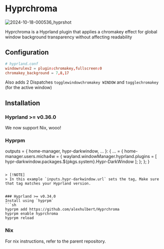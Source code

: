 # Hyprchroma

![2024-10-18-000536_hyprshot](https://github.com/user-attachments/assets/d47d78e7-5ddd-4637-83d4-6a8a7be2e0ce)

Hyprchroma is a Hyprland plugin that applies a chromakey effect for global window background transparency without affecting readability

## Configuration
```conf
# hyprland.conf
windowrulev2 = plugin:chromakey,fullscreen:0
chromakey_background = 7,8,17
```

Also adds 2 Dispatches `togglewindowchromakey WINDOW` and `togglechromakey` (for the active window)

## Installation

### Hyprland >= v0.36.0
We now support Nix, wooo!

### Hyprpm

outputs = {
  home-manager,
  hypr-darkwindow,
  ...
}: {
  ... = {
    home-manager.users.micha4w = {
      wayland.windowManager.hyprland.plugins = [
        hypr-darkwindow.packages.${pkgs.system}.Hypr-DarkWindow
      ];
    };
  };
}
```

> [!NOTE]
> In this example `inputs.hypr-darkwindow.url` sets the tag, Make sure that tag matches your Hyprland version.


### Hyprland >= v0.34.0
Install using `hyprpm`
```sh
hyprpm add https://github.com/alexhulbert/Hyprchroma
hyprpm enable hyprchroma
hyprpm reload
```

### Nix

For nix instructions, refer to the parent repository.
